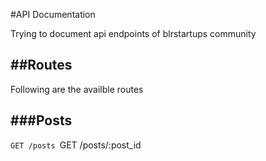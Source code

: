 #API Documentation

Trying to document api endpoints of blrstartups community

##Routes
---

Following are the availble routes 

###Posts
----

`GET /posts
`GET /posts/:post_id

